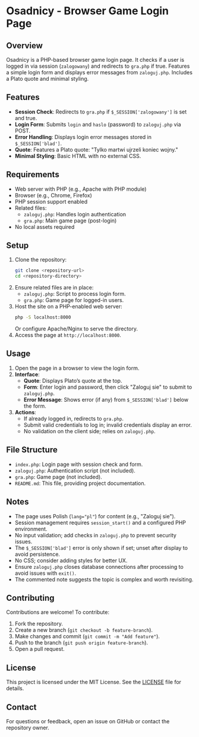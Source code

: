 # Osadnicy - Browser Game Login Page

## Overview
Osadnicy is a PHP-based browser game login page. It checks if a user is logged in via session (`zalogowany`) and redirects to `gra.php` if true. Features a simple login form and displays error messages from `zaloguj.php`. Includes a Plato quote and minimal styling.

## Features
- **Session Check**: Redirects to `gra.php` if `$_SESSION['zalogowany']` is set and true.
- **Login Form**: Submits `login` and `haslo` (password) to `zaloguj.php` via POST.
- **Error Handling**: Displays login error messages stored in `$_SESSION['blad']`.
- **Quote**: Features a Plato quote: "Tylko martwi ujrzeli koniec wojny."
- **Minimal Styling**: Basic HTML with no external CSS.

## Requirements
- Web server with PHP (e.g., Apache with PHP module)
- Browser (e.g., Chrome, Firefox)
- PHP session support enabled
- Related files:
  - `zaloguj.php`: Handles login authentication
  - `gra.php`: Main game page (post-login)
- No local assets required

## Setup
1. Clone the repository:
   ```bash
   git clone <repository-url>
   cd <repository-directory>
   ```
2. Ensure related files are in place:
   - `zaloguj.php`: Script to process login form.
   - `gra.php`: Game page for logged-in users.
3. Host the site on a PHP-enabled web server:
   ```bash
   php -S localhost:8000
   ```
   Or configure Apache/Nginx to serve the directory.
4. Access the page at `http://localhost:8000`.

## Usage
1. Open the page in a browser to view the login form.
2. **Interface**:
   - **Quote**: Displays Plato’s quote at the top.
   - **Form**: Enter login and password, then click "Zaloguj sie" to submit to `zaloguj.php`.
   - **Error Message**: Shows error (if any) from `$_SESSION['blad']` below the form.
3. **Actions**:
   - If already logged in, redirects to `gra.php`.
   - Submit valid credentials to log in; invalid credentials display an error.
   - No validation on the client side; relies on `zaloguj.php`.

## File Structure
- `index.php`: Login page with session check and form.
- `zaloguj.php`: Authentication script (not included).
- `gra.php`: Game page (not included).
- `README.md`: This file, providing project documentation.

## Notes
- The page uses Polish (`lang="pl"`) for content (e.g., "Zaloguj sie").
- Session management requires `session_start()` and a configured PHP environment.
- No input validation; add checks in `zaloguj.php` to prevent security issues.
- The `$_SESSION['blad']` error is only shown if set; unset after display to avoid persistence.
- No CSS; consider adding styles for better UX.
- Ensure `zaloguj.php` closes database connections after processing to avoid issues with `exit()`.
- The commented note suggests the topic is complex and worth revisiting.

## Contributing
Contributions are welcome! To contribute:
1. Fork the repository.
2. Create a new branch (`git checkout -b feature-branch`).
3. Make changes and commit (`git commit -m "Add feature"`).
4. Push to the branch (`git push origin feature-branch`).
5. Open a pull request.

## License
This project is licensed under the MIT License. See the [LICENSE](LICENSE) file for details.

## Contact
For questions or feedback, open an issue on GitHub or contact the repository owner.